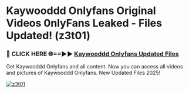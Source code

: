 # Kaywooddd Onlyfans Original Videos 0nlyFans Leaked - Files Updated! (z3t01)

<h3>🔴 CLICK HERE 🌐==►► <a href="https://tinyurl.com/2m67pmp6" rel="nofollow">Kaywooddd Onlyfans Updated Files</a></h3>

Get Kaywooddd Onlyfans and all content. Now you can access all videos and pictures of Kaywooddd Onlyfans. New Updated Files 2025!

[![z3t01](https://i.imgur.com/H4QAA4z.gif)](https://tinyurl.com/2m67pmp6)